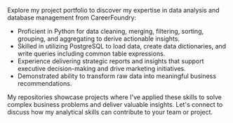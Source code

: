 Explore my project portfolio to discover my expertise in data analysis and database management from CareerFoundry:

- Proficient in Python for data cleaning, merging, filtering, sorting, grouping, and aggregating to derive actionable insights.
- Skilled in utilizing PostgreSQL to load data, create data dictionaries, and write queries including common table expressions.
- Experience delivering strategic reports and insights that support executive decision-making and drive marketing initiatives.
- Demonstrated ability to transform raw data into meaningful business recommendations.

My repositories showcase projects where I've applied these skills to solve complex business problems and deliver valuable insights. Let's connect to discuss how my analytical skills can contribute to your team or project.


